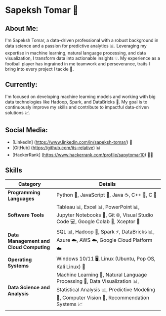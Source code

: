 # Sapeksh Tomar 🤖

## About Me:
I'm Sapeksh Tomar, a data-driven professional with a robust background in data science and a passion for predictive analytics 📊. Leveraging my expertise in machine learning, natural language processing, and data visualization, I transform data into actionable insights 💡. My experience as a football player has ingrained in me teamwork and perseverance, traits I bring into every project I tackle 🏈.

## Currently:
I'm focused on developing machine learning models and working with big data technologies like Hadoop, Spark, and DataBricks 🤯. My goal is to continuously improve my skills and contribute to impactful data-driven solutions 📈.

## Social Media:
* [LinkedIn] (https://www.linkedin.com/in/sapeksh-tomar/) 👥
* [GitHub] (https://github.com/its-relative) 📊
* [HackerRank] (https://www.hackerrank.com/profile/sapytomar10) 👨‍💻
## Skills

| Category                              | Details                                                                                                                                                                                                 |
|---------------------------------------|---------------------------------------------------------------------------------------------------------------------------------------------------------------------------------------------------------|
| **Programming Languages**             | Python 🐍, JavaScript 📜, Java ☕️, C++ 🤖, C 🔩                                                                                                                                                          |
| **Software Tools**                    | Tableau 📊, Excel 📊, PowerPoint 📊, Jupyter Notebooks 📝, Git 🌐, Visual Studio Code 💻, Google Colab 📝, Xceptor 🤖                                                                                      |
| **Data Management and Cloud Computing** | SQL 📊, Hadoop 🤖, Spark ⚡️, DataBricks 📊, Azure ☁️, AWS ☁️, Google Cloud Platform ☁️                                                                                                                    |
| **Operating Systems**                 | Windows 10/11 🖥️, Linux (Ubuntu, Pop OS, Kali Linux) 🐧                                                                                                                                                 |
| **Data Science and Analysis**         | Machine Learning 🤖, Natural Language Processing 📝, Data Visualization 📊, Statistical Analysis 📊, Predictive Modeling 🔮, Computer Vision 👀, Recommendation Systems 📈                                 |

